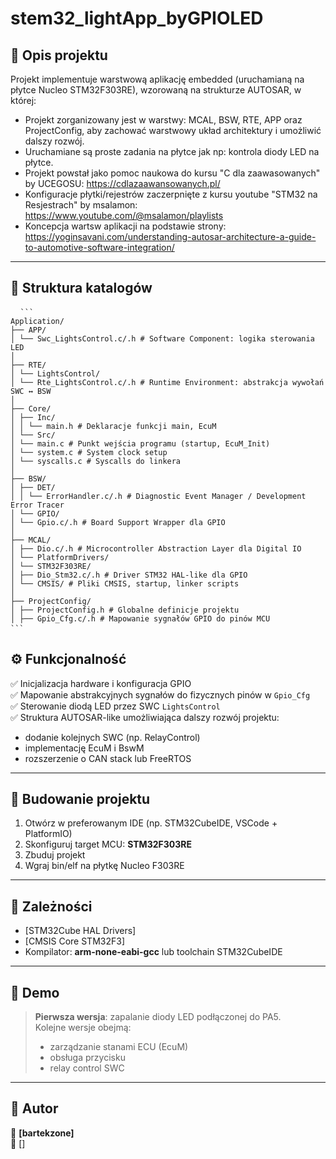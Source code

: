 # stem32_lightApp_byGPIOLED

## 📑 **Opis projektu**

Projekt implementuje warstwową aplikację embedded (uruchamianą na płytce Nucleo STM32F303RE), wzorowaną na strukturze AUTOSAR, w której:
- Projekt zorganizowany jest w warstwy: MCAL, BSW, RTE, APP oraz ProjectConfig, aby zachować warstwowy układ architektury i umożliwić dalszy rozwój.
- Uruchamiane są proste zadania na płytce jak np: kontrola diody LED na płytce.
- Projekt powstał jako pomoc naukowa do kursu "C dla zaawasowanych" by UCEGOSU: https://cdlazaawansowanych.pl/
- Konfiguracje płytki/rejestrów zaczerpnięte z kursu youtube "STM32 na Resjestrach" by msalamon: https://www.youtube.com/@msalamon/playlists
- Koncepcja wartsw aplikacji na podstawie strony: https://yoginsavani.com/understanding-autosar-architecture-a-guide-to-automotive-software-integration/

---

## 🔧 **Struktura katalogów**
<pre lang="markdown"> <code> ``` 
Application/
├── APP/
│ └── Swc_LightsControl.c/.h # Software Component: logika sterowania LED
│
├── RTE/
│ └── LightsControl/
│ └── Rte_LightsControl.c/.h # Runtime Environment: abstrakcja wywołań SWC ↔ BSW
│
├── Core/
│ ├── Inc/
│ │ └── main.h # Deklaracje funkcji main, EcuM
│ └── Src/
│ └── main.c # Punkt wejścia programu (startup, EcuM_Init)
│ └── system.c # System clock setup
│ └── syscalls.c # Syscalls do linkera
│
├── BSW/
│ ├── DET/
│ │ └── ErrorHandler.c/.h # Diagnostic Event Manager / Development Error Tracer
│ └── GPIO/
│ └── Gpio.c/.h # Board Support Wrapper dla GPIO
│
├── MCAL/
│ ├── Dio.c/.h # Microcontroller Abstraction Layer dla Digital IO
│ └── PlatformDrivers/
│ └── STM32F303RE/
│ ├── Dio_Stm32.c/.h # Driver STM32 HAL-like dla GPIO
│ └── CMSIS/ # Pliki CMSIS, startup, linker scripts
│
├── ProjectConfig/
│ ├── ProjectConfig.h # Globalne definicje projektu
│ ├── Gpio_Cfg.c/.h # Mapowanie sygnałów GPIO do pinów MCU
``` </code> </pre>

## ⚙️ **Funkcjonalność**

✅ Inicjalizacja hardware i konfiguracja GPIO  
✅ Mapowanie abstrakcyjnych sygnałów do fizycznych pinów w `Gpio_Cfg`  
✅ Sterowanie diodą LED przez SWC `LightsControl`  
✅ Struktura AUTOSAR-like umożliwiająca dalszy rozwój projektu:
- dodanie kolejnych SWC (np. RelayControl)  
- implementację EcuM i BswM  
- rozszerzenie o CAN stack lub FreeRTOS

---

## 🚀 **Budowanie projektu**

1. Otwórz w preferowanym IDE (np. STM32CubeIDE, VSCode + PlatformIO)  
2. Skonfiguruj target MCU: **STM32F303RE**
3. Zbuduj projekt
4. Wgraj bin/elf na płytkę Nucleo F303RE

---

## 🧩 **Zależności**

- [STM32Cube HAL Drivers]  
- [CMSIS Core STM32F3]  
- Kompilator: **arm-none-eabi-gcc** lub toolchain STM32CubeIDE

---

## 📸 **Demo**

> **Pierwsza wersja**: zapalanie diody LED podłączonej do PA5.  
> Kolejne wersje obejmą:
> - zarządzanie stanami ECU (EcuM)
> - obsługa przycisku
> - relay control SWC

---

## 📝 **Autor**

👤 **[bartekzone]**  
🔗 []

